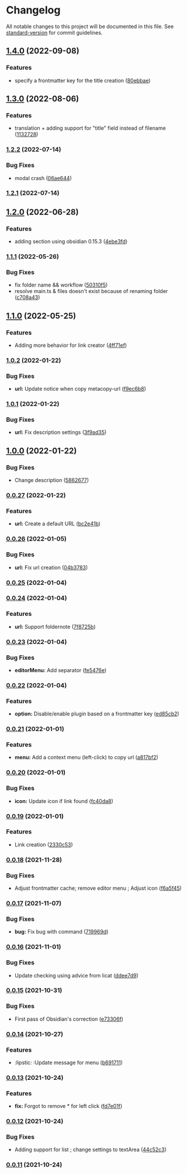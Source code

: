 # Changelog

All notable changes to this project will be documented in this file. See [standard-version](https://github.com/conventional-changelog/standard-version) for commit guidelines.

## [1.4.0](https://github.com/Lisandra-dev/obsidian-metacopy/compare/1.3.0...1.4.0) (2022-09-08)


### Features

* specify a frontmatter key for the title creation ([80ebbae](https://github.com/Lisandra-dev/obsidian-metacopy/commit/80ebbaeb48f1f04d3a731a583a4b153baa75178a))

## [1.3.0](https://github.com/Mara-Li/obsidian-metacopy/compare/1.2.2...1.3.0) (2022-08-06)


### Features

* translation + adding support for "title" field instead of filename ([1132728](https://github.com/Mara-Li/obsidian-metacopy/commit/1132728596677981a9bb27f10ad1edcf3ca5dc13))

### [1.2.2](https://github.com/Mara-Li/obsidian-metacopy/compare/1.2.1...1.2.2) (2022-07-14)


### Bug Fixes

* modal crash ([06ae644](https://github.com/Mara-Li/obsidian-metacopy/commit/06ae6440d8532118c82abee64186f99b6271a828))

### [1.2.1](https://github.com/Mara-Li/obsidian-metacopy/compare/1.2.0...1.2.1) (2022-07-14)

## [1.2.0](https://github.com/Mara-Li/obsidian-metacopy/compare/1.1.1...1.2.0) (2022-06-28)


### Features

* adding section using obsidian 0.15.3 ([4ebe3fd](https://github.com/Mara-Li/obsidian-metacopy/commit/4ebe3fd139e4be13f4deb30150a4a53f5e9ec2d6))

### [1.1.1](https://github.com/Mara-Li/obsidian-metacopy/compare/1.1.0...1.1.1) (2022-05-26)


### Bug Fixes

* fix folder name && workflow ([50310f5](https://github.com/Mara-Li/obsidian-metacopy/commit/50310f58e66d04cb7eefea51f18ecdd5e81005a6))
* resolve main.ts & files doesn't exist because of renaming folder ([c708a43](https://github.com/Mara-Li/obsidian-metacopy/commit/c708a43b6d809e7974b44480986dcf2fab1f220f))

## [1.1.0](https://github.com/Mara-Li/obsidian-metacopy/compare/1.0.2...1.1.0) (2022-05-25)


### Features

* Adding more behavior for link creator ([4ff71ef](https://github.com/Mara-Li/obsidian-metacopy/commit/4ff71ef57d3d630f93dd018a020d1e9a9017bd9a))

### [1.0.2](https://github.com/Mara-Li/obsidian-metacopy/compare/1.0.1...1.0.2) (2022-01-22)


### Bug Fixes

* **url:** Update notice when copy metacopy-url ([f9ec6b8](https://github.com/Mara-Li/obsidian-metacopy/commit/f9ec6b84e4b64a6af1d38bcc44e80eb4b5e69b9c))

### [1.0.1](https://github.com/Mara-Li/obsidian-metacopy/compare/1.0.0...1.0.1) (2022-01-22)


### Bug Fixes

* **url:** Fix description settings ([3f9ad35](https://github.com/Mara-Li/obsidian-metacopy/commit/3f9ad351d1741d4248034b0966005563eaeee6e1))

## [1.0.0](https://github.com/Mara-Li/obsidian-metacopy/compare/0.0.27...1.0.0) (2022-01-22)


### Bug Fixes

* Change description ([5862677](https://github.com/Mara-Li/obsidian-metacopy/commit/5862677c057db94fb31095bed01c4dffc3f5ca2c))

### [0.0.27](https://github.com/Mara-Li/obsidian-metacopy/compare/0.0.26...0.0.27) (2022-01-22)


### Features

* **url:** Create a default URL ([bc2e41b](https://github.com/Mara-Li/obsidian-metacopy/commit/bc2e41b5d8df21444353626eb7c6a765862f3817))

### [0.0.26](https://github.com/Mara-Li/obsidian-metacopy/compare/0.0.25...0.0.26) (2022-01-05)


### Bug Fixes

* **url:** Fix url creation ([04b3783](https://github.com/Mara-Li/obsidian-metacopy/commit/04b378358c77b96390fba83cc62b4b0171215c97))

### [0.0.25](https://github.com/Mara-Li/obsidian-metacopy/compare/0.0.24...0.0.25) (2022-01-04)

### [0.0.24](https://github.com/Mara-Li/obsidian-metacopy/compare/0.0.23...0.0.24) (2022-01-04)


### Features

* **url:** Support foldernote ([7f8725b](https://github.com/Mara-Li/obsidian-metacopy/commit/7f8725b116162874a1c2fd95960851ceae592518))

### [0.0.23](https://github.com/Mara-Li/obsidian-metacopy/compare/0.0.22...0.0.23) (2022-01-04)

### Bug Fixes

-   **editorMenu:** Add separator ([fe5476e](https://github.com/Mara-Li/obsidian-metacopy/commit/fe5476e81285fd3198996bf4941f86a8ca50037c))

### [0.0.22](https://github.com/Mara-Li/obsidian-metacopy/compare/0.0.21...0.0.22) (2022-01-04)

### Features

-   **option:** Disable/enable plugin based on a frontmatter key ([ed85cb2](https://github.com/Mara-Li/obsidian-metacopy/commit/ed85cb2547eca93fdeb95b96c9f882ef4bbb5241))

### [0.0.21](https://github.com/Mara-Li/obsidian-metacopy/compare/0.0.20...0.0.21) (2022-01-01)

### Features

-   **menu:** Add a context menu (left-click) to copy url ([a817bf2](https://github.com/Mara-Li/obsidian-metacopy/commit/a817bf293b33d3ce7d53b6c17e03dc75a15744ab))

### [0.0.20](https://github.com/Mara-Li/obsidian-metacopy/compare/0.0.19...0.0.20) (2022-01-01)

### Bug Fixes

-   **icon:** Update icon if link found ([fc40da8](https://github.com/Mara-Li/obsidian-metacopy/commit/fc40da890a9737ae4ea74348576635308dd4bea9))

### [0.0.19](https://github.com/Mara-Li/obsidian-metacopy/compare/0.0.18...0.0.19) (2022-01-01)

### Features

-   Link creation ([2330c53](https://github.com/Mara-Li/obsidian-metacopy/commit/2330c53e6a4e36a06ff400149d226db3987bbfda))

### [0.0.18](https://github.com/Mara-Li/obsidian-metacopy/compare/0.0.17...0.0.18) (2021-11-28)

### Bug Fixes

-   Adjust frontmatter cache; remove editor menu ; Adjust icon ([f6a5f45](https://github.com/Mara-Li/obsidian-metacopy/commit/f6a5f45c04773ce7312ab0d24af97e1f8cd3cb5d))

### [0.0.17](https://github.com/Mara-Li/obsidian-metacopy/compare/0.0.16...0.0.17) (2021-11-07)

### Bug Fixes

-   **bug:** Fix bug with command ([719969d](https://github.com/Mara-Li/obsidian-metacopy/commit/719969dde7b9081444981b823327bcb05dd4bb0d))

### [0.0.16](https://github.com/Mara-Li/obsidian-metacopy/compare/0.0.15...0.0.16) (2021-11-01)

### Bug Fixes

-   Update checking using advice from licat ([ddee7d9](https://github.com/Mara-Li/obsidian-metacopy/commit/ddee7d91c711332b983ed19d84a73fade9e57694))

### [0.0.15](https://github.com/Mara-Li/obsidian-metacopy/compare/0.0.14...0.0.15) (2021-10-31)

### Bug Fixes

-   First pass of Obsidian's correction ([e73306f](https://github.com/Mara-Li/obsidian-metacopy/commit/e73306f093ccd2b79908783dddc00dd18b9d3f1c))

### [0.0.14](https://github.com/Mara-Li/obsidian-metacopy/compare/0.0.13...0.0.14) (2021-10-27)

### Features

-   :lipstic: :Update message for menu ([b691711](https://github.com/Mara-Li/obsidian-metacopy/commit/b691711c66dc4bb674b68a57c025bee1a04fd770))

### [0.0.13](https://github.com/Mara-Li/obsidian-metacopy/compare/0.0.12...0.0.13) (2021-10-24)

### Features

-   **fix:** Forgot to remove \* for left click ([fd7e01f](https://github.com/Mara-Li/obsidian-metacopy/commit/fd7e01f552479e9da7d3ee4d0c35ea1549fd86c8))

### [0.0.12](https://github.com/Mara-Li/obsidian-metacopy/compare/0.0.11...0.0.12) (2021-10-24)

### Bug Fixes

-   Adding support for list ; change settings to textArea ([44c52c3](https://github.com/Mara-Li/obsidian-metacopy/commit/44c52c358a6b1a752ddc93c85b84be8d4d5b72c5))

### [0.0.11](https://github.com/Mara-Li/obsidian-metacopy/compare/0.0.10...0.0.11) (2021-10-24)
